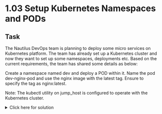 # 1.03 Setup Kubernetes Namespaces and PODs

## Task
The Nautilus DevOps team is planning to deploy some micro services on Kubernetes platform. The team has already set up a Kubernetes cluster and now they want to set up some namespaces, deployments etc. Based on the current requirements, the team has shared some details as below:

Create a namespace named dev and deploy a POD within it. Name the pod dev-nginx-pod and use the nginx image with the latest tag. Ensure to specify the tag as nginx:latest.

Note: The kubectl utility on jump_host is configured to operate with the Kubernetes cluster.

<details>
  <summary>Click here for solution</summary>

  ## Solution
  1. Create namespace dev
  ```bash
  kubectl create namespace dev
  ```
  2. Create nginx pod in the dev namespace
  ```bash
  kubectl run dev-nginx-pod --image=nginx:latest -n dev
  ```
  3. Verify
  ```bash
  kubectl get pods -n dev
  ```
</details>
